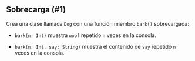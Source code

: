 ## Sobrecarga (#1)

Crea una clase llamada `Dog` con una función miembro `bark()` sobrecargada:

- `bark(n: Int)` muestra `woof` repetido `n` veces en la consola.

- `bark(n: Int, say: String)` muestra el contenido de `say` repetido `n` veces en la consola.